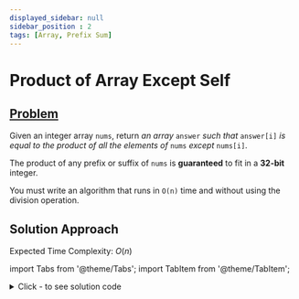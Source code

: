 ```yaml
---
displayed_sidebar: null
sidebar_position : 2
tags: [Array, Prefix Sum]
---
```


# Product of Array Except Self

## [Problem](https://leetcode.com/problems/product-of-array-except-self/)

<p>Given an integer array <code>nums</code>, return <em>an array</em> <code>answer</code> <em>such that</em> <code>answer[i]</code> <em>is equal to the product of all the elements of</em> <code>nums</code> <em>except</em> <code>nums[i]</code>.</p>

<p>The product of any prefix or suffix of <code>nums</code> is <strong>guaranteed</strong> to fit in a <strong>32-bit</strong> integer.</p>

<p>You must write an algorithm that runs in&nbsp;<code>O(n)</code>&nbsp;time and without using the division operation.</p>

## Solution Approach

Expected Time Complexity: $O(n)$

import Tabs from '@theme/Tabs';
import TabItem from '@theme/TabItem';

<details><summary>Click - to see solution code</summary>

<Tabs>
<TabItem value="cpp" label="C++">

```cpp
class Solution {
   public:
    vector<int> productExceptSelf(vector<int>& nums) {
        long long prod = 1;
        int n = nums.size();
        int cnt = 0;
        for (int i = 0; i < n; i++) {
            if (nums[i])
                prod *= nums[i];
            else
                cnt++;
        }
        if (cnt > 1) {
            nums.clear();
            nums.resize(n);
            return nums;
        }
        for (int i = 0; i < n; i++) {
            if (nums[i] == 0)
                nums[i] = prod;
            else
                nums[i] = (prod * (cnt ^ 1)) / nums[i];
        }
        return nums;
    }
};
```
</TabItem>
</Tabs>

</details>
